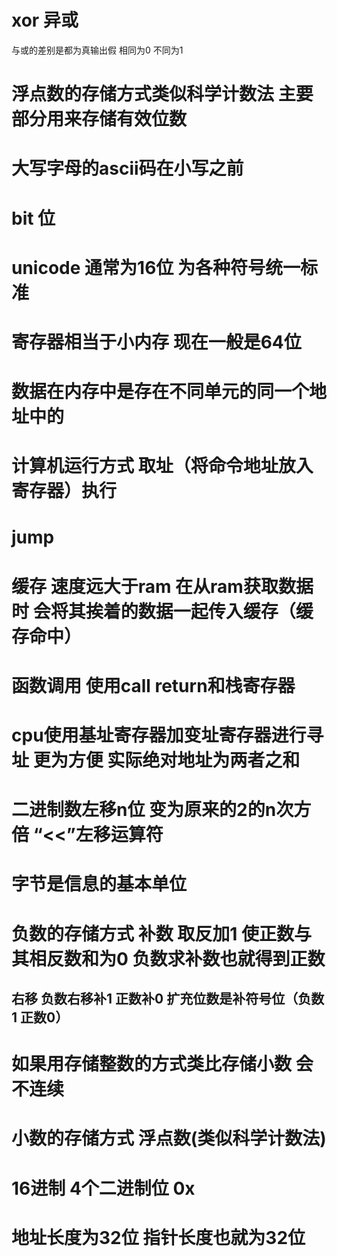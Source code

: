 # xor 异或
与或的差别是都为真输出假
相同为0 不同为1
# 浮点数的存储方式类似科学计数法 主要部分用来存储有效位数
# 大写字母的ascii码在小写之前
# bit 位
# unicode 通常为16位 为各种符号统一标准
# 寄存器相当于小内存 现在一般是64位
# 数据在内存中是存在不同单元的同一个地址中的
# 计算机运行方式 取址（将命令地址放入寄存器）执行
# jump
# 缓存 速度远大于ram 在从ram获取数据时 会将其挨着的数据一起传入缓存（缓存命中）
# 函数调用 使用call return和栈寄存器
# cpu使用基址寄存器加变址寄存器进行寻址 更为方便 实际绝对地址为两者之和
# 二进制数左移n位 变为原来的2的n次方倍 “<<”左移运算符
# 字节是信息的基本单位 
# 负数的存储方式 补数 取反加1 使正数与其相反数和为0 负数求补数也就得到正数
## 右移 负数右移补1 正数补0 扩充位数是补符号位（负数1 正数0）
# 如果用存储整数的方式类比存储小数 会不连续
# 小数的存储方式 浮点数(类似科学计数法)
# 16进制 4个二进制位 0x
# 地址长度为32位 指针长度也就为32位